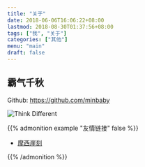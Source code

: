 ```yaml
---
title: "关于"
date: 2018-06-06T16:06:22+08:00
lastmod: 2018-08-30T01:37:56+08:00
tags: ["我", "关于"]
categories: ["其他"]
menu: "main"
draft: false
---
```


## 霸气千秋

Github: https://github.com/minbaby

![Think Different](/images/think-different.jpg)

{{% admonition example "友情链接" false %}}

- [摩西崖刻](https://vimnote.com/)

{{% /admonition %}}